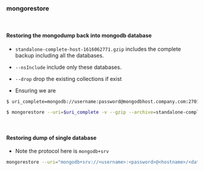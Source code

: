 ### mongorestore

<br>

#### Restoring the mongodump back into mongodb database

- `standalone-complete-host-1616062771.gzip` includes the complete backup including all the databases.

- `--nsInclude` include only these databases.

- `--drop` drop the existing collections if exist

- Ensuring we are 
```bash
$ uri_complete=mongodb://username:password@mongodbhost.company.com:27017/admin:27017/admin

$ mongorestore --uri=$uri_complete -v --gzip --archive=standalone-complete-host-1616062771.gzip --nsInclude="module-*" --nsInclude="cli*" --numInsertionWorkersPerCollection=15 --bypassDocumentValidation --drop --preserveUUID --convertLegacyIndexes
```


<br>

#### Restoring dump of single database
- Note the protocol here is `mongodb+srv`

```bash
mongorestore --uri="mongodb+srv://<username>:<password>@<hostname>/<database-to-be-restored>?retryWrites=true&w=majority" --gzip --archive=filename.gzip --numInsertionWorkersPerCollection=15 --bypassDocumentValidation --drop --convertLegacyIndexes
```